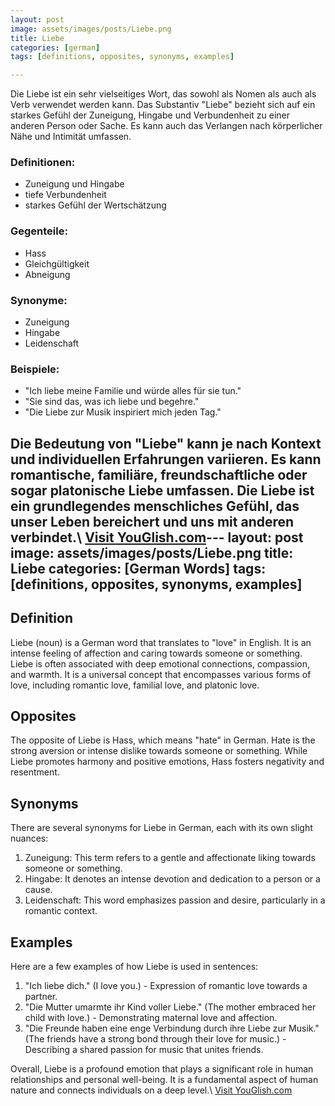 ```yaml
---
layout: post
image: assets/images/posts/Liebe.png
title: Liebe
categories: [german]
tags: [definitions, opposites, synonyms, examples]

---
```


Die Liebe ist ein sehr vielseitiges Wort, das sowohl als Nomen als auch als Verb verwendet werden kann. Das Substantiv "Liebe" bezieht sich auf ein starkes Gefühl der Zuneigung, Hingabe und Verbundenheit zu einer anderen Person oder Sache. Es kann auch das Verlangen nach körperlicher Nähe und Intimität umfassen.

### Definitionen:
- Zuneigung und Hingabe
- tiefe Verbundenheit
- starkes Gefühl der Wertschätzung

### Gegenteile:
- Hass
- Gleichgültigkeit
- Abneigung

### Synonyme:
- Zuneigung
- Hingabe
- Leidenschaft

### Beispiele:
- "Ich liebe meine Familie und würde alles für sie tun."
- "Sie sind das, was ich liebe und begehre."
- "Die Liebe zur Musik inspiriert mich jeden Tag."

Die Bedeutung von "Liebe" kann je nach Kontext und individuellen Erfahrungen variieren. Es kann romantische, familiäre, freundschaftliche oder sogar platonische Liebe umfassen. Die Liebe ist ein grundlegendes menschliches Gefühl, das unser Leben bereichert und uns mit anderen verbindet.\ <a id="yg-widget-0" class="youglish-widget" data-query="Liebe" data-lang="german" data-components="8412" data-auto-start="0" data-bkg-color="theme_light" data-title="How%20to%20pronounce%20Liebe%20in%20German"  rel="nofollow" href="https://youglish.com">Visit YouGlish.com</a><script async src="https://youglish.com/public/emb/widget.js" charset="utf-8"></script>---
layout: post
image: assets/images/posts/Liebe.png
title: Liebe
categories: [German Words]
tags: [definitions, opposites, synonyms, examples]
---

## Definition
Liebe (noun) is a German word that translates to "love" in English. It is an intense feeling of affection and caring towards someone or something. Liebe is often associated with deep emotional connections, compassion, and warmth. It is a universal concept that encompasses various forms of love, including romantic love, familial love, and platonic love.

## Opposites
The opposite of Liebe is Hass, which means "hate" in German. Hate is the strong aversion or intense dislike towards someone or something. While Liebe promotes harmony and positive emotions, Hass fosters negativity and resentment.

## Synonyms
There are several synonyms for Liebe in German, each with its own slight nuances:

1. Zuneigung: This term refers to a gentle and affectionate liking towards someone or something.
2. Hingabe: It denotes an intense devotion and dedication to a person or a cause.
3. Leidenschaft: This word emphasizes passion and desire, particularly in a romantic context.

## Examples
Here are a few examples of how Liebe is used in sentences:

1. "Ich liebe dich." (I love you.) - Expression of romantic love towards a partner.
2. "Die Mutter umarmte ihr Kind voller Liebe." (The mother embraced her child with love.) - Demonstrating maternal love and affection.
3. "Die Freunde haben eine enge Verbindung durch ihre Liebe zur Musik." (The friends have a strong bond through their love for music.) - Describing a shared passion for music that unites friends.

Overall, Liebe is a profound emotion that plays a significant role in human relationships and personal well-being. It is a fundamental aspect of human nature and connects individuals on a deep level.\ <a id="yg-widget-0" class="youglish-widget" data-query="Liebe" data-lang="german" data-components="8412" data-auto-start="0" data-bkg-color="theme_light" data-title="How%20to%20pronounce%20Liebe%20in%20German"  rel="nofollow" href="https://youglish.com">Visit YouGlish.com</a><script async src="https://youglish.com/public/emb/widget.js" charset="utf-8"></script>